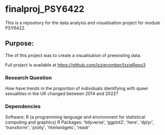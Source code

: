 # finalproj_PSY6422
This is a repository for the data analysis and visualisation project for module PSY6422.

## Purpose:
The of this project was to create a visualisation of preexisting data. 

Full project is available at https://github.com/izziecomber/IzzieRepo3

### Research Question
How have trends in the proportion of individuals identifying with queer sexualities in the UK changed between 2014 and 2022?

### Dependencies
Software: R (a programming language and environment for statistical computing and graphics)
R Packages: ‘tidyverse’, ‘ggplot2’, 'here', 'dplyr', 'transformr', 'plotly', 'htmlwidgets', 'readr'
